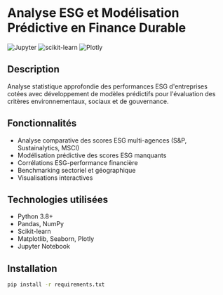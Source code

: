 # Analyse ESG et Modélisation Prédictive en Finance Durable

![Jupyter](https://img.shields.io/badge/Jupyter-Notebook-orange)
![scikit-learn](https://img.shields.io/badge/scikit--learn-ML-green)
![Plotly](https://img.shields.io/badge/Plotly-Interactive-red)


## Description
Analyse statistique approfondie des performances ESG d'entreprises cotées avec développement de modèles prédictifs pour l'évaluation des critères environnementaux, sociaux et de gouvernance.

## Fonctionnalités
- Analyse comparative des scores ESG multi-agences (S&P, Sustainalytics, MSCI)
- Modélisation prédictive des scores ESG manquants
- Corrélations ESG-performance financière
- Benchmarking sectoriel et géographique
- Visualisations interactives

## Technologies utilisées
- Python 3.8+
- Pandas, NumPy
- Scikit-learn
- Matplotlib, Seaborn, Plotly
- Jupyter Notebook

## Installation
```bash
pip install -r requirements.txt
```

